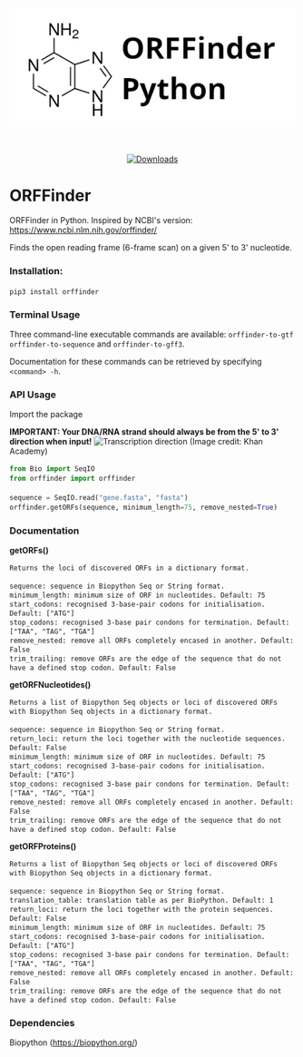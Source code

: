 <div align="center">
  <br />
  <p>
    <a href="https://github.com/Chokyotager/ORFFinder"><img src="https://github.com/Chokyotager/ORFFinder/blob/main/images/ORFFinder.png?raw=true" alt="banner" /></a>
  </p>
  <br />
  <p>
    <a href="https://pepy.tech/project/orffinder"><img src="https://pepy.tech/badge/orffinder" alt="Downloads" /></a>
  </p>
</div>

# ORFFinder
ORFFinder in Python. Inspired by NCBI's version: https://www.ncbi.nlm.nih.gov/orffinder/

Finds the open reading frame (6-frame scan) on a given 5' to 3' nucleotide.

### Installation:
`pip3 install orffinder`

### Terminal Usage
Three command-line executable commands are available: `orffinder-to-gtf` `orffinder-to-sequence` and `orffinder-to-gff3`.

Documentation for these commands can be retrieved by specifying `<command> -h`.

### API Usage
Import the package

**IMPORTANT: Your DNA/RNA strand should always be from the 5' to 3' direction when input!**
![Transcription direction](https://cdn.kastatic.org/ka-perseus-images/1da89713b9aa8067742244d916749e72561bb3cc.png)
(Image credit: Khan Academy)

```py
from Bio import SeqIO
from orffinder import orffinder

sequence = SeqIO.read("gene.fasta", "fasta")
orffinder.getORFs(sequence, minimum_length=75, remove_nested=True)
```

### Documentation
**getORFs()**
```
Returns the loci of discovered ORFs in a dictionary format.

sequence: sequence in Biopython Seq or String format.
minimum_length: minimum size of ORF in nucleotides. Default: 75
start_codons: recognised 3-base-pair codons for initialisation. Default: ["ATG"]
stop_codons: recognised 3-base pair condons for termination. Default: ["TAA", "TAG", "TGA"]
remove_nested: remove all ORFs completely encased in another. Default: False
trim_trailing: remove ORFs are the edge of the sequence that do not have a defined stop codon. Default: False
```

**getORFNucleotides()**
```
Returns a list of Biopython Seq objects or loci of discovered ORFs with Biopython Seq objects in a dictionary format.

sequence: sequence in Biopython Seq or String format.
return_loci: return the loci together with the nucleotide sequences. Default: False
minimum_length: minimum size of ORF in nucleotides. Default: 75
start_codons: recognised 3-base-pair codons for initialisation. Default: ["ATG"]
stop_codons: recognised 3-base pair condons for termination. Default: ["TAA", "TAG", "TGA"]
remove_nested: remove all ORFs completely encased in another. Default: False
trim_trailing: remove ORFs are the edge of the sequence that do not have a defined stop codon. Default: False
```

**getORFProteins()**
```
Returns a list of Biopython Seq objects or loci of discovered ORFs with Biopython Seq objects in a dictionary format.

sequence: sequence in Biopython Seq or String format.
translation_table: translation table as per BioPython. Default: 1
return_loci: return the loci together with the protein sequences. Default: False
minimum_length: minimum size of ORF in nucleotides. Default: 75
start_codons: recognised 3-base-pair codons for initialisation. Default: ["ATG"]
stop_codons: recognised 3-base pair condons for termination. Default: ["TAA", "TAG", "TGA"]
remove_nested: remove all ORFs completely encased in another. Default: False
trim_trailing: remove ORFs are the edge of the sequence that do not have a defined stop codon. Default: False
```

### Dependencies
Biopython (https://biopython.org/)
